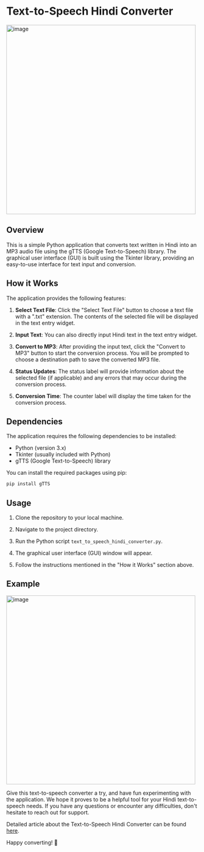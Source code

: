 # Text-to-Speech Hindi Converter

<img width="497" alt="image" src="https://github.com/manish6007/python_applications/assets/41223158/46cc27f3-5016-4952-aac5-f5ef094721a0">


## Overview

This is a simple Python application that converts text written in Hindi into an MP3 audio file using the gTTS (Google Text-to-Speech) library. The graphical user interface (GUI) is built using the Tkinter library, providing an easy-to-use interface for text input and conversion.

## How it Works

The application provides the following features:

1. **Select Text File**: Click the "Select Text File" button to choose a text file with a ".txt" extension. The contents of the selected file will be displayed in the text entry widget.

2. **Input Text**: You can also directly input Hindi text in the text entry widget.

3. **Convert to MP3**: After providing the input text, click the "Convert to MP3" button to start the conversion process. You will be prompted to choose a destination path to save the converted MP3 file.

4. **Status Updates**: The status label will provide information about the selected file (if applicable) and any errors that may occur during the conversion process.

5. **Conversion Time**: The counter label will display the time taken for the conversion process.

## Dependencies

The application requires the following dependencies to be installed:

- Python (version 3.x)
- Tkinter (usually included with Python)
- gTTS (Google Text-to-Speech) library

You can install the required packages using pip:

```bash
pip install gTTS
```

## Usage

1. Clone the repository to your local machine.

2. Navigate to the project directory.

3. Run the Python script `text_to_speech_hindi_converter.py`.

4. The graphical user interface (GUI) window will appear.

5. Follow the instructions mentioned in the "How it Works" section above.

## Example

<img width="496" alt="image" src="https://github.com/manish6007/python_applications/assets/41223158/45acdc63-9f44-4b12-a673-1ebcfcf68c11">

Give this text-to-speech converter a try, and have fun experimenting with the application. We hope it proves to be a helpful tool for your Hindi text-to-speech needs. If you have any questions or encounter any difficulties, don't hesitate to reach out for support.

Detailed article about the Text-to-Speech Hindi Converter can be found [here](https://medium.com/@manishshrivastava26/text-to-speech-converter-using-tkinter-and-gtts-dc33728abbb).

Happy converting! 🎉
